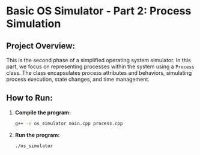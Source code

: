 # **Basic OS Simulator - Part 2: Process Simulation**

## **Project Overview:**
This is the second phase of a simplified operating system simulator. In this part, we focus on representing processes within the system using a `Process` class. The class encapsulates process attributes and behaviors, simulating process execution, state changes, and time management.

## **How to Run:**

1. **Compile the program:**
   ```bash
   g++ -o os_simulator main.cpp process.cpp
   ```

2. **Run the program:**
   ```bash
   ./os_simulator
   ```